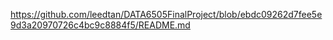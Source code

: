 https://github.com/leedtan/DATA6505FinalProject/blob/ebdc09262d7fee5e9d3a20970726c4bc9c8884f5/README.md
